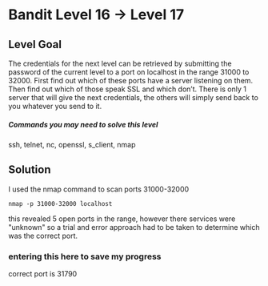 # Bandit Level 16 → Level 17
## Level Goal

The credentials for the next level can be retrieved by submitting the password of the current level to a port on localhost in the range 31000 to 32000. First find out which of these ports have a server listening on them. Then find out which of those speak SSL and which don’t. There is only 1 server that will give the next credentials, the others will simply send back to you whatever you send to it.
##### Commands you may need to solve this level

ssh, telnet, nc, openssl, s_client, nmap

## Solution
I used the nmap command to scan ports 31000-32000
```
nmap -p 31000-32000 localhost
```

this revealed 5 open ports in the range, however there services were "unknown" so a trial and error approach had to be taken to determine which was the correct port.


### entering this here to save my progress

correct port is 31790
